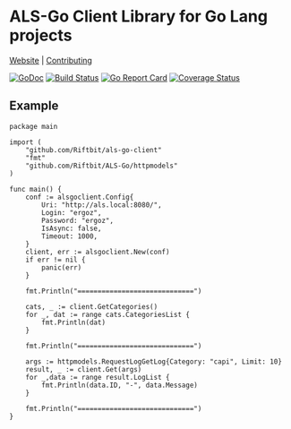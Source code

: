 # ALS-Go Client Library for Go Lang projects
[Website](https://www.riftbit.com) |
[Contributing](https://www.riftbit.com/How-to-Contribute)

[![GoDoc](http://img.shields.io/badge/go-documentation-blue.svg?style=flat-square)](https://godoc.org/github.com/RiftBit/als-go-client)
[![Build Status](https://travis-ci.org/RiftBit/als-go-client.svg?branch=master)](https://travis-ci.org/RiftBit/als-go-client)
[![Go Report Card](https://goreportcard.com/badge/github.com/RiftBit/als-go-client)](https://goreportcard.com/report/github.com/RiftBit/als-go-client)
[![Coverage Status](https://coveralls.io/repos/github/RiftBit/als-go-client/badge.svg?branch=master)](https://coveralls.io/github/RiftBit/als-go-client?branch=master)

## Example

```golang
package main

import (
	"github.com/Riftbit/als-go-client"
	"fmt"
	"github.com/Riftbit/ALS-Go/httpmodels"
)

func main() {
	conf := alsgoclient.Config{
		Uri: "http://als.local:8080/",
		Login: "ergoz",
		Password: "ergoz",
		IsAsync: false,
		Timeout: 1000,
	}
	client, err := alsgoclient.New(conf)
	if err != nil {
		panic(err)
	}

	fmt.Println("=============================")

	cats, _ := client.GetCategories()
	for _, dat := range cats.CategoriesList {
		fmt.Println(dat)
	}

	fmt.Println("=============================")

	args := httpmodels.RequestLogGetLog{Category: "capi", Limit: 10}
	result, _ := client.Get(args)
	for _,data := range result.LogList {
		fmt.Println(data.ID, "-", data.Message)
	}

	fmt.Println("=============================")
}
```
